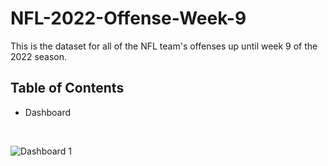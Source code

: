# NFL-2022-Offense-Week-9
This is the dataset for all of the NFL team's offenses up until week 9 of the 2022 season.

##  Table of Contents
- Dashboard
<br>

![Dashboard 1](https://user-images.githubusercontent.com/122754787/217634032-61413a47-494a-4415-b6c6-31c78df068a0.png)
